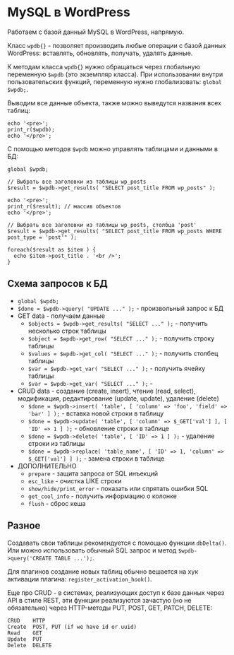 # MySQL в WordPress
Работаем с базой данный MySQL в WordPress, напрямую.

Класс `wpdb{}` - позволяет производить любые операции с базой данных WordPress: вставлять, обновлять, получать, удалять данные.

К методам класса `wpdb{}` нужно обращаться через глобальную переменную `$wpdb` (это экземпляр класса). При использовании внутри пользовательских функций, переменную нужно глобализовать: `global $wpdb;`.

Выводим все данные объекта, также можно выведутся названия всех таблиц:

    echo '<pre>';
    print_r($wpdb);
    echo '</pre>';

С помощью методов `$wpdb` можно управлять таблицами и данными в БД:

    global $wpdb;

    // Выбрать все заголовки из таблицы wp_posts
    $result = $wpdb->get_results( "SELECT post_title FROM wp_posts" );

    echo '<pre>';
    print_r($result); // массив объектов
    echo '</pre>';

    // Выбрать все заголовки из таблицы wp_posts, столбца 'post'
    $result = $wpdb->get_results( "SELECT post_title FROM wp_posts WHERE post_type = 'post'" );

    foreach($result as $item ) {
      echo $item->post_title . '<br />';
    }

## Схема запросов к БД
- `global $wpdb;`
- `$done = $wpdb->query( "UPDATE ..." );` - произвольный запрос к БД
- GET data - получаем данные
  - `$objects = $wpdb->get_results( "SELECT ..." );` - получить несколько строк таблицы
  - `$object = $wpdb->get_row( "SELECT ..." );` - получить строку таблицы
  - `$values = $wpdb->get_col( "SELECT ..." );` - получить столбец таблицы
  - `$var = $wpdb->get_var( "SELECT ..." );` - получить ячейку таблицы
  - `$var = $wpdb->get_var( "SELECT ..." );` -
- CRUD data - создание (create, insert), чтение (read, select), модификация, редактирование (update, update), удаление (delete)
  - `$done = $wpdb->insert( 'table', [ 'column' => 'foo', 'field' => 'bar' ] );` - вставка новой строки в таблицу
  - `$done = $wpdb->update( 'table', [ 'column' => $_GET['val'] ], [ 'ID' => 1 ] );` - обновление строки в таблице
  - `$done = $wpdb->delete( 'table', [ 'ID' => 1 ] );` - удаление строки из таблицы
  - `$done = $wpdb->replace( 'table_name', [ 'ID' => 1, 'column' => $_GET['val'] ] );` - замена строки в таблице
- ДОПОЛНИТЕЛЬНО
  - `prepare` - защита запроса от SQL инъекций
  - `esc_like` - очистка LIKE строки
  - `show/hide/print_error` - показать или спрятать ошибки SQL
  - `get_cool_info` - получить информацию о колонке
  - `flush` - сброс кеша

## Разное
Создавать свои таблицы рекомендуется с помощью функции `dbDelta()`. Или можно использовать обычный SQL запрос и метод `$wpdb->query('CREATE TABLE ...');`.

Для плагинов создание новых таблиц обычно вешается на хук активации плагина: `register_activation_hook()`.

Еще про CRUD - в системах, реализующих доступ к базе данных через API в стиле REST, эти функции реализуются зачастую (но не обязательно) через HTTP-методы PUT, POST, GET, PATCH, DELETE:

    CRUD    HTTP
    Create  POST, PUT (if we have id or uuid)
    Read    GET
    Update  PUT
    Delete  DELETE
